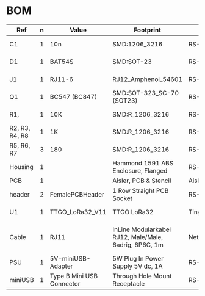 # BOM

Ref | n | Value | Footprint | Shop | Datasheet
----|---|-------|-----------|------|-------------------------------------
C1 | 1 | 10n | SMD:1206_3216 |  RS-Components  | https://nl.rs-online.com/web/p/mlccs-multilayer-ceramic-capacitors/2989220/
D1 | 1 | BAT54S | SMD:SOT-23 |  RS-Components  | https://nl.rs-online.com/web/p/rectifier-diodes-schottky-diodes/5444584/
J1 | 1 | RJ11-6 | RJ12_Amphenol_54601 |  RS-Components  | https://nl.rs-online.com/web/p/ethernet-connectors/1370999/
Q1 | 1 | BC547 (BC847) | SMD:SOT-323_SC-70 (SOT23) |  RS-Components  | https://nl.rs-online.com/web/p/bjt-bipolar-transistors/6900091/
R1,  | 1 | 10K | SMD:R_1206_3216 |  RS-Components  | https://nl.rs-online.com/web/p/surface-mount-fixed-resistors/7219908/
R2, R3, R4, R8 | 1 | 1K | SMD:R_1206_3216 |  RS-Components  | https://nl.rs-online.com/web/p/surface-mount-fixed-resistors/9013724/
R5, R6, R7 | 3 | 180 | SMD:R_1206_3216 |  RS-Components  | https://nl.rs-online.com/web/p/surface-mount-fixed-resistors/7219762/
Housing | 1 |  | Hammond 1591 ABS Enclosure, Flanged |  RS-Components  | https://nl.rs-online.com/web/p/general-purpose-enclosures/8180514/
PCB | 1 |  | Aisler, PCB & Stencil |  Aisler  | http://www.aisler.net
header | 2 | FemalePCBHeader | 1 Row Straight PCB Socket |  RS-Components  | https://nl.rs-online.com/web/p/pcb-sockets/0252399/
U1 | 1 | TTGO_LoRa32_V11 | TTGO LoRa32 |  Tinytronics  | https://www.tinytronics.nl/shop/nl/platforms/ttgo/lilygo-ttgo-lora32-868mhz-esp32
Cable | 1 | RJ11 | InLine Modularkabel RJ12, Male/Male, 6adrig, 6P6C, 1m |  Netwerkwinkel.com  | https://www.netwerkwinkel.com/Verleng--en-aansluitkabels/Telefoonkabels/RJ10---RJ11---RJ12-kabels/InLine/InLine-Modularkabel-RJ12-Male-Male-6adrig-6P6C-2m-18842-p_12802.html
PSU | 1 | 5V-miniUSB-Adapter | 5W Plug In Power Supply 5V dc, 1A |  RS-Components  | https://nl.rs-online.com/web/p/ac-dc-adapters/1217116/
miniUSB | 1 | Type B Mini USB Connector | Through Hole Mount Receptacle  |  RS-Components  | https://nl.rs-online.com/web/p/usb-connectors/6741350/
